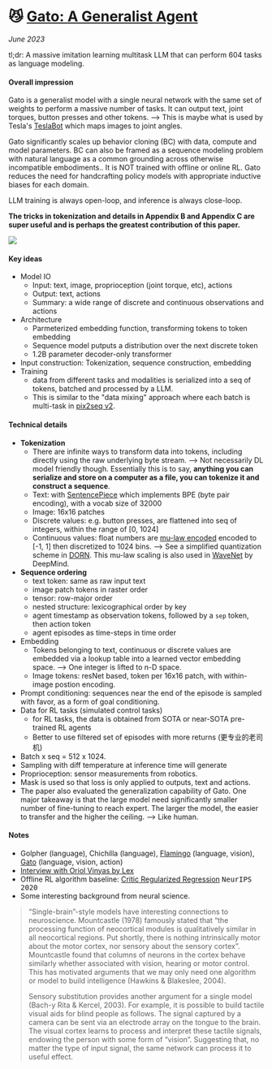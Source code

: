 # 😼 [Gato: A Generalist Agent](https://arxiv.org/abs/2205.06175)

_June 2023_

tl;dr: A massive imitation learning multitask LLM that can perform 604 tasks as language modeling.

#### Overall impression
Gato is a generalist model with a single neural network with the same set of weights to perform a massive number of tasks. It can output text, joint torques, button presses and other tokens. --> This is maybe what is used by Tesla's [TeslaBot](https://youtu.be/XiQkeWOFwmk?t=41) which maps images to joint angles.

Gato significantly scales up behavior cloning (BC) with data, compute and model parameters. BC can also be framed as a sequence modeling problem with natural language as a common grounding across otherwise incompatible embodiments.. It is NOT trained with offline or online RL. Gato reduces the need for handcrafting policy models with appropriate inductive biases for each domain. 

LLM training is always open-loop, and inference is always close-loop.

**The tricks in tokenization and details in Appendix B and Appendix C are super useful and is perhaps the greatest contribution of this paper.** 

![](https://pic2.zhimg.com/80/v2-7c227905be877e12db5696c22cb92aa5_1440w.webp)

#### Key ideas
- Model IO
	- Input: text, image, proprioception (joint torque, etc), actions
	- Output: text, actions
	- Summary: a wide range of discrete and continuous observations and actions 
- Architecture
	- Parmeterized embedding function, transforming tokens to token embedding
	- Sequence model putputs a distribution over the next discrete token
	- 1.2B parameter decoder-only transformer
- Input construction: Tokenization, sequence construction, embedding
- Training
	- data from different tasks and modalities is serialized into a seq of tokens, batched and processed by a LLM. 
	- This is similar to the "data mixing" approach where each batch is multi-task in [pix2seq v2](pix2seq_v2.md).



#### Technical details
- **Tokenization**
	- There are infinite ways to transform data into tokens, including directly using the raw underlying byte stream. --> Not necessarily DL model friendly though. Essentially this is to say, **anything you can serialize and store on a computer as a file, you can tokenize it and construct a sequence**.
	- Text: with [SentencePiece](https://arxiv.org/abs/1808.06226) which implements BPE (byte pair encoding), with a vocab size of 32000
	- Image: 16x16 patches
	- Discrete values: e.g. button presses, are flattened into seq of integers, within the range of [0, 1024]
	- Continuous values: float numbers are [mu-law encoded](https://en.wikipedia.org/wiki/%CE%9C-law_algorithm) encoded to [-1, 1] then discretized to 1024 bins. --> See a simplified quantization scheme in [DORN](dorn.md). This mu-law scaling is also used in [WaveNet](https://arxiv.org/abs/1609.03499) by DeepMind.
- **Sequence ordering**
	- text token: same as raw input text
	- image patch tokens in raster order
	- tensor: row-major order
	- nested structure: lexicographical order by key
	- agent timestamp as observation tokens, followed by a `sep` token, then action token
	- agent episodes as time-steps in time order
- Embedding
	- Tokens belonging to text, continuous or discrete values are embedded via a lookup table into a learned vector embedding space. --> One integer is lifted to n-D space.
	- Image tokens: resNet based, token per 16x16 patch, with within-image postion encoding.
- Prompt conditioning: sequences near the end of the episode is sampled with favor, as a form of goal conditioning.
- Data for RL tasks (simulated control tasks)
	- for RL tasks, the data is obtained from SOTA or near-SOTA pre-trained RL agents
	- Better to use filtered set of episodes with more returns (更专业的老司机)
- Batch x seq = 512 x 1024.
- Sampling with diff temperature at inference time will generate 
- Proprioception: sensor measurements from robotics.
- Mask is used so that loss is only applied to outputs, text and actions.
- The paper also evaluated the generalization capability of Gato. One major takeaway is that the large model need significantly smaller number of fine-tuning to reach expert. The larger the model, the easier to transfer and the higher the ceiling. --> Like human.

#### Notes
- Golpher (language), Chichilla (language), [Flamingo](flamingo.md) (language, vision), [Gato](gato.md) (language, vision, action)
- [Interview with Oriol Vinyas by Lex](https://www.youtube.com/watch?v=vwB9zO2h9j0)
- Offline RL algorithm baseline: [Critic Regularized Regression](https://arxiv.org/abs/2006.15134) <kbd>NeurIPS 2020</kbd>
- Some interesting background from neural science.

> “Single-brain”-style models have interesting connections to neuroscience. Mountcastle (1978) famously stated that “the processing function of neocortical modules is qualitatively similar in all neocortical regions. Put shortly, there is nothing intrinsically motor about the motor cortex, nor sensory about the sensory cortex”. Mountcastle found that columns of neurons in the cortex behave similarly whether associated with vision, hearing or motor control. This has motivated arguments that we may only need one algorithm or model to build intelligence (Hawkins & Blakeslee, 2004).
> 
> Sensory substitution provides another argument for a single model (Bach-y Rita & Kercel, 2003). For example, it is possible to build tactile visual aids for blind people as follows. The signal captured by a camera can be sent via an electrode array on the tongue to the brain. The visual cortex learns to process and interpret these tactile signals, endowing the person with some form of “vision”. Suggesting that, no matter the type of input signal, the same network can process it to useful effect.

